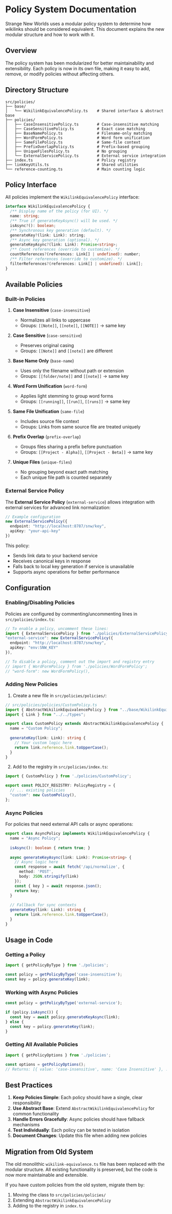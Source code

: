 # Policy System Documentation

Strange New Worlds uses a modular policy system to determine how wikilinks should be considered equivalent. This document explains the new modular structure and how to work with it.

## Overview

The policy system has been modularized for better maintainability and extensibility. Each policy is now in its own file, making it easy to add, remove, or modify policies without affecting others.

## Directory Structure

```
src/policies/
├── base/
│   └── WikilinkEquivalencePolicy.ts    # Shared interface & abstract base
├── policies/
│   ├── CaseInsensitivePolicy.ts        # Case-insensitive matching
│   ├── CaseSensitivePolicy.ts          # Exact case matching
│   ├── BaseNamePolicy.ts               # Filename-only matching
│   ├── WordFormPolicy.ts               # Word form unification
│   ├── SameFilePolicy.ts               # Same-file context
│   ├── PrefixOverlapPolicy.ts          # Prefix-based grouping
│   ├── UniqueFilesPolicy.ts            # No grouping
│   └── ExternalServicePolicy.ts        # External service integration
├── index.ts                            # Policy registry
├── linkKeyUtils.ts                     # Shared utilities
└── reference-counting.ts               # Main counting logic
```

## Policy Interface

All policies implement the `WikilinkEquivalencePolicy` interface:

```typescript
interface WikilinkEquivalencePolicy {
  /** Display name of the policy (for UI). */
  name: string;
  /** True if generateKeyAsync() will be used. */
  isAsync?(): boolean;
  /** Synchronous key generation (default). */
  generateKey?(link: Link): string;
  /** Async key generation (optional). */
  generateKeyAsync?(link: Link): Promise<string>;
  /** Count references (override to customize). */
  countReferences?(references: Link[] | undefined): number;
  /** Filter references (override to customize). */
  filterReferences?(references: Link[] | undefined): Link[];
}
```

## Available Policies

### Built-in Policies

1. **Case Insensitive** (`case-insensitive`)
   - Normalizes all links to uppercase
   - Groups: `[[Note]]`, `[[note]]`, `[[NOTE]]` → same key

2. **Case Sensitive** (`case-sensitive`)
   - Preserves original casing
   - Groups: `[[Note]]` and `[[note]]` are different

3. **Base Name Only** (`base-name`)
   - Uses only the filename without path or extension
   - Groups: `[[folder/note]]` and `[[note]]` → same key

4. **Word Form Unification** (`word-form`)
   - Applies light stemming to group word forms
   - Groups: `[[running]]`, `[[run]]`, `[[runs]]` → same key

5. **Same File Unification** (`same-file`)
   - Includes source file context
   - Groups: Links from same source file are treated uniquely

6. **Prefix Overlap** (`prefix-overlap`)
   - Groups files sharing a prefix before punctuation
   - Groups: `[[Project - Alpha]]`, `[[Project - Beta]]` → same key

7. **Unique Files** (`unique-files`)
   - No grouping beyond exact path matching
   - Each unique file path is counted separately

### External Service Policy

The **External Service Policy** (`external-service`) allows integration with external services for advanced link normalization:

```typescript
// Example configuration
new ExternalServicePolicy({ 
  endpoint: "http://localhost:8787/snw/key", 
  apiKey: "your-api-key" 
})
```

This policy:
- Sends link data to your backend service
- Receives canonical keys in response
- Falls back to local key generation if service is unavailable
- Supports async operations for better performance

## Configuration

### Enabling/Disabling Policies

Policies are configured by commenting/uncommenting lines in `src/policies/index.ts`:

```typescript
// To enable a policy, uncomment these lines:
import { ExternalServicePolicy } from './policies/ExternalServicePolicy';
"external-service": new ExternalServicePolicy({ 
  endpoint: "http://localhost:8787/snw/key", 
  apiKey: "env:SNW_KEY" 
}),

// To disable a policy, comment out the import and registry entry
// import { WordFormPolicy } from './policies/WordFormPolicy';
// "word-form": new WordFormPolicy(),
```

### Adding New Policies

1. Create a new file in `src/policies/policies/`:

```typescript
// src/policies/policies/CustomPolicy.ts
import { AbstractWikilinkEquivalencePolicy } from "../base/WikilinkEquivalencePolicy";
import { Link } from "../../types";

export class CustomPolicy extends AbstractWikilinkEquivalencePolicy {
  name = "Custom Policy";
  
  generateKey(link: Link): string {
    // Your custom logic here
    return link.reference.link.toUpperCase();
  }
}
```

2. Add to the registry in `src/policies/index.ts`:

```typescript
import { CustomPolicy } from './policies/CustomPolicy';

export const POLICY_REGISTRY: PolicyRegistry = {
  // ... existing policies
  "custom": new CustomPolicy(),
};
```

### Async Policies

For policies that need external API calls or async operations:

```typescript
export class AsyncPolicy implements WikilinkEquivalencePolicy {
  name = "Async Policy";
  
  isAsync(): boolean { return true; }
  
  async generateKeyAsync(link: Link): Promise<string> {
    // Async logic here
    const response = await fetch('/api/normalize', {
      method: 'POST',
      body: JSON.stringify(link)
    });
    const { key } = await response.json();
    return key;
  }
  
  // Fallback for sync contexts
  generateKey(link: Link): string {
    return link.reference.link.toUpperCase();
  }
}
```

## Usage in Code

### Getting a Policy

```typescript
import { getPolicyByType } from './policies';

const policy = getPolicyByType('case-insensitive');
const key = policy.generateKey(link);
```

### Working with Async Policies

```typescript
const policy = getPolicyByType('external-service');

if (policy.isAsync()) {
  const key = await policy.generateKeyAsync(link);
} else {
  const key = policy.generateKey(link);
}
```

### Getting All Available Policies

```typescript
import { getPolicyOptions } from './policies';

const options = getPolicyOptions();
// Returns: [{ value: 'case-insensitive', name: 'Case Insensitive' }, ...]
```

## Best Practices

1. **Keep Policies Simple**: Each policy should have a single, clear responsibility
2. **Use Abstract Base**: Extend `AbstractWikilinkEquivalencePolicy` for common functionality
3. **Handle Errors Gracefully**: Async policies should have fallback mechanisms
4. **Test Individually**: Each policy can be tested in isolation
5. **Document Changes**: Update this file when adding new policies

## Migration from Old System

The old monolithic `wikilink-equivalence.ts` file has been replaced with the modular structure. All existing functionality is preserved, but the code is now more maintainable and extensible.

If you have custom policies from the old system, migrate them by:
1. Moving the class to `src/policies/policies/`
2. Extending `AbstractWikilinkEquivalencePolicy`
3. Adding to the registry in `index.ts`
